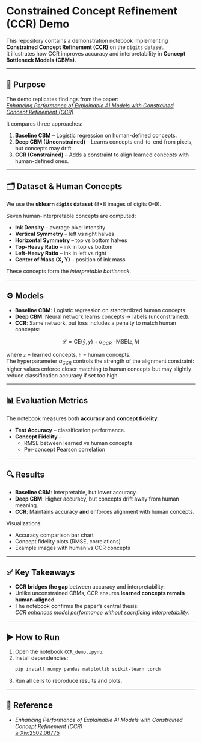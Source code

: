 # Constrained Concept Refinement (CCR) Demo

This repository contains a demonstration notebook implementing **Constrained Concept Refinement (CCR)** on the `digits` dataset.  
It illustrates how CCR improves accuracy and interpretability in **Concept Bottleneck Models (CBMs)**.

---

## 📌 Purpose
The demo replicates findings from the paper:  
[*Enhancing Performance of Explainable AI Models with Constrained Concept Refinement (CCR)*](https://arxiv.org/pdf/2502.06775)

It compares three approaches:
1. **Baseline CBM** – Logistic regression on human-defined concepts.  
2. **Deep CBM (Unconstrained)** – Learns concepts end-to-end from pixels, but concepts may drift.  
3. **CCR (Constrained)** – Adds a constraint to align learned concepts with human-defined ones.

---

## 🗂 Dataset & Human Concepts
We use the **sklearn `digits` dataset** (8×8 images of digits 0–9).

Seven human-interpretable concepts are computed:
- **Ink Density** – average pixel intensity  
- **Vertical Symmetry** – left vs right halves  
- **Horizontal Symmetry** – top vs bottom halves  
- **Top-Heavy Ratio** – ink in top vs bottom  
- **Left-Heavy Ratio** – ink in left vs right  
- **Center of Mass (X, Y)** – position of ink mass  

These concepts form the *interpretable bottleneck*.

---

## ⚙️ Models
- **Baseline CBM**: Logistic regression on standardized human concepts.  
- **Deep CBM**: Neural network learns concepts → labels (unconstrained).  
- **CCR**: Same network, but loss includes a penalty to match human concepts:

$$\mathcal{L} = \text{CE}(\hat{y}, y) + \alpha_{CCR} \cdot \text{MSE}(z, h)$$

where `z` = learned concepts, `h` = human concepts.  
The hyperparameter $\alpha_{CCR}$ controls the strength of the alignment constraint: higher values enforce closer matching to human concepts but may slightly reduce classification accuracy if set too high.

---

## 📊 Evaluation Metrics
The notebook measures both **accuracy** and **concept fidelity**:
- **Test Accuracy** – classification performance.  
- **Concept Fidelity** –  
  - RMSE between learned vs human concepts  
  - Per-concept Pearson correlation  

---

## 🔍 Results
- **Baseline CBM**: Interpretable, but lower accuracy.  
- **Deep CBM**: Higher accuracy, but concepts drift away from human meaning.  
- **CCR**: Maintains accuracy **and** enforces alignment with human concepts.  

Visualizations:
- Accuracy comparison bar chart  
- Concept fidelity plots (RMSE, correlations)  
- Example images with human vs CCR concepts  

---

## ✅ Key Takeaways
- **CCR bridges the gap** between accuracy and interpretability.  
- Unlike unconstrained CBMs, CCR ensures **learned concepts remain human-aligned**.  
- The notebook confirms the paper’s central thesis:  
  *CCR enhances model performance without sacrificing interpretability.*

---

## ▶️ How to Run
1. Open the notebook `CCR_demo.ipynb`.  
2. Install dependencies:
   ```bash
   pip install numpy pandas matplotlib scikit-learn torch
   ```
3. Run all cells to reproduce results and plots.

---

## 📖 Reference
- *Enhancing Performance of Explainable AI Models with Constrained Concept Refinement (CCR)*  
  [arXiv:2502.06775](https://arxiv.org/pdf/2502.06775)
